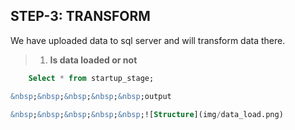 ## STEP-3: TRANSFORM

We have uploaded data to sql server and will transform data there.

> 1.  **Is data loaded or not**
``` SQL
    Select * from startup_stage;

&nbsp;&nbsp;&nbsp;&nbsp;&nbsp;output

&nbsp;&nbsp;&nbsp;&nbsp;&nbsp;![Structure](img/data_load.png)

